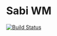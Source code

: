 # Sabi WM

[![Build Status](https://travis-ci.org/Kintaro/sabiwm.svg?branch=master)](https://travis-ci.org/Kintaro/sabiwm)
